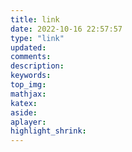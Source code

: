 ```yaml
---
title: link
date: 2022-10-16 22:57:57
type: "link"
updated:
comments:
description:
keywords:
top_img:
mathjax:
katex:
aside:
aplayer:
highlight_shrink:
---
```

